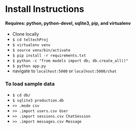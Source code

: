 # Install Instructions

#### Requires: python, python-devel, sqlite3, pip, and virtualenv

* Clone locally
* ``` $ cd teltechProj ```
* ``` $ virtualenv venv ```
* ``` $ source venv/bin/activate ```
* ``` $ pip install -r requirements.txt ```
* ``` $ python -c "from models import db; db.create_all()" ```
* ``` $ python app.py ```
* navigate to ```localhost:5000``` or ```localhost:5000/chat```

### To load sample data

* ``` $ cd db/ ```
* ``` $ sqlite3 production.db ```
* ``` >> .mode csv ```
* ``` >> .import users.csv User ```
* ``` >> .import sessions.csv ChatSession ```
* ``` >> .import messages.csv Message ```
